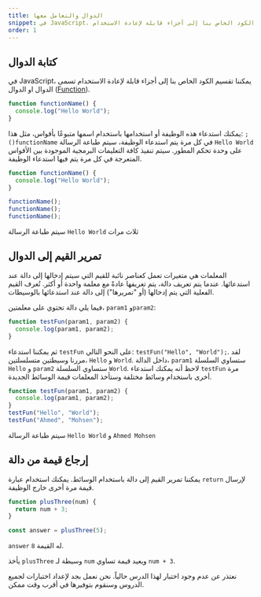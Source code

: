 ```yaml
---
title: الدوال والتعامل معها
snippet: في JavaScript، يمكننا تقسيم الكود الخاص بنا إلى أجزاء قابلة لإعادة الاستخدام
order: 1
---
```


## كتابة الدوال

في JavaScript، يمكننا تقسيم الكود الخاص بنا إلى أجزاء قابلة لإعادة الاستخدام
تسمى الدوال او الدوال
([Function](https://developer.mozilla.org/en-US/docs/Web/JavaScript/Reference/Global_Objects/Function)).

```js
function functionName() {
  console.log("Hello World");
}
```

يمكنك استدعاء هذه الوظيفة أو استخدامها باستخدام اسمها متبوعًا بأقواس، مثل هذا:
`;()functionName` في كل مرة يتم استدعاء الوظيفة، سيتم طباعة الرسالة
`Hello World` على وحدة تحكم المطور. سيتم تنفيذ كافة التعليمات البرمجية الموجودة
بين الأقواس المتعرجة في كل مرة يتم فيها استدعاء الوظيفة.

```js
function functionName() {
  console.log("Hello World");
}

functionName();
functionName();
functionName();
```

سيتم طباعة الرسالة `Hello World` ثلاث مرات

## تمرير القيم إلى الدوال

المعلمات هي متغيرات تعمل كعناصر نائبة للقيم التي سيتم إدخالها إلى دالة عند
استدعائها. عندما يتم تعريف دالة، يتم تعريفها عادةً مع معلمة واحدة أو أكثر. تُعرف
القيم الفعلية التي يتم إدخالها (أو "تمريرها") إلى دالة عند استدعائها بالوسيطات.

فيما يلي دالة تحتوي على معلمتين، `param1` و`param2`:

```js
function testFun(param1, param2) {
  console.log(param1, param2);
}
```

ثم يمكننا استدعاء `testFun` على النحو التالي: `testFun("Hello", "World");`. لقد
مررنا وسيطتين متسلسلتين، `Hello` و `World`. داخل الدالة، `param1` ستساوي السلسلة
`Hello` و `param2` ستساوي السلسلة `World`. لاحظ أنه يمكنك استدعاء `testFun` مرة
أخرى باستخدام وسائط مختلفة وستأخذ المعلمات قيمة الوسائط الجديدة.

```js
function testFun(param1, param2) {
  console.log(param1, param2);
}
testFun("Hello", "World");
testFun("Ahmed", "Mohsen");
```

سيتم طباعة الرسالة `Hello World` و `Ahmed Mohsen`

## إرجاع قيمة من دالة

يمكننا تمرير القيم إلى دالة باستخدام الوسائط. يمكنك استخدام عبارة `return`
لإرسال قيمة مرة أخرى خارج الوظيفة.

```js
function plusThree(num) {
  return num + 3;
}

const answer = plusThree(5);
```

`answer` له القيمة `8`.

يأخذ `plusThree` وسيطة لـ `num` ويعيد قيمة تساوي `num + 3`.

<div class="quiz">
نعتذر عن عدم وجود اختبار لهذا الدرس حالياً. نحن نعمل بجد لإعداد اختبارات لجميع الدروس وسنقوم بتوفيرها في أقرب وقت ممكن.
</div>
